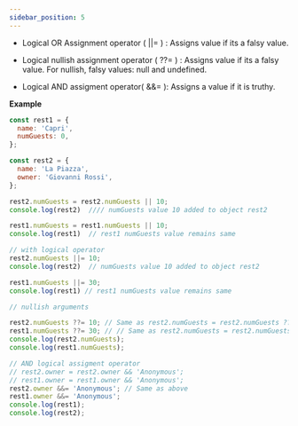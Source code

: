 ```yaml
---
sidebar_position: 5
---
```


- Logical OR Assignment operator ( ||= ) : Assigns value if its a falsy value.

- Logical nullish assignment operator ( ??= ) : Assigns value if its a falsy value. For nullish, falsy values: null and undefined.

- Logical AND assigment operator( &&= ): Assigns a value if it is truthy. 



**Example**


```js
const rest1 = {
  name: 'Capri',
  numGuests: 0,
};

const rest2 = {
  name: 'La Piazza',
  owner: 'Giovanni Rossi',
};

rest2.numGuests = rest2.numGuests || 10; 
console.log(rest2)  //// numGuests value 10 added to object rest2

rest1.numGuests = rest1.numGuests || 10;
console.log(rest1)  // rest1 numGuests value remains same

// with logical operator
rest2.numGuests ||= 10;
console.log(rest2)  // numGuests value 10 added to object rest2

rest1.numGuests ||= 30;
console.log(rest1) // rest1 numGuests value remains same

// nullish arguments

rest2.numGuests ??= 10; // Same as rest2.numGuests = rest2.numGuests ?? 10;
rest1.numGuests ??= 30; // // Same as rest2.numGuests = rest2.numGuests ?? 30;
console.log(rest2.numGuests);
console.log(rest1.numGuests);

// AND logical assigment operator
// rest2.owner = rest2.owner && 'Anonymous';
// rest1.owner = rest1.owner && 'Anonymous';
rest2.owner &&= 'Anonymous'; // Same as above
rest1.owner &&= 'Anonymous';
console.log(rest1);
console.log(rest2);
```


